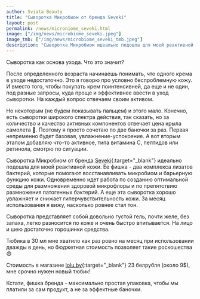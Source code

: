 ```yaml
---
author: Sviata Beauty
title: "Сыворотка Микробиом от бренда Seveki"
layout: post
permalink: /news/microniome_seveki.html
image: ["/img/news/microbiome_seveki.jpeg"]
image_tmb: ["/img/news/microbiome_seveki_tmb.jpeg"]
description: "Сыворотка Микробиом идеально подошла для моей реактивной кожи. Ее фишка - два комплекса лизатов бактерий, которые помогают восстанавливать микробиом и барьерную функцию кожи."
---
```

Сыворотка как основа ухода. Что это значит?

После определенного возраста начинаешь понимать, что одного крема в уходе недостаточно. Это я говорю про условно беспроблемную кожу. И вместо того, чтобы покупать крем поинтенсивней, да еще и не один, под разные запросы, куда проще и эффективнее ввести в уход сыворотки. На каждый вопрос отвечаем своим активом.

Но некоторым (не будем показывать пальцем) и этого мало. Конечно, есть сыворотки широкого спектра действия, так сказать, но за количество и качество активных компонентов отвечает цена крыла самолета :see_no_evil:. Поэтому я просто сочетаю по две баночки за раз. Первая непременно будет базовая, увлажнение-успокоение. А вот вторым этапом добавляю что-то активное, типа витамина С, пептидов или ретинола, смотрю по ситуации.

Сыворотка Микробиом от бренда [Seveki](https://seveki.ru/){:target="_blank"} идеально подошла для моей реактивной кожи. Ее фишка - два комплекса лизатов бактерий, которые помогают восстанавливать микробиом и барьерную функцию кожи. Одновременно идет работа по созданию оптимальной среды для размножения здоровой микрофлоры и по препятствию размножения патогенных бактерий. А еще эта сыворотка хорошо увлажняет и снижает гиперчувствительность кожи. За месяц использования я вижу, насколько ровнее стал тон.

Сыворотка представляет собой довольно густой гель, почти желе, без запаха, легко разносится по коже и очень быстро впитывается. На лицо и шею достаточно горошинки средства.

Тюбика в 30 мл мне хватило как раз ровно на месяц при использовании дважды в день, но бюджетная стоимость позволяет такие роскошества :smile:

Стоимость в магазине [lolu.by](https://lolu.by/){:target="_blank"} 23 белрубля (около 9$), мне срочно нужен новый тюбик!

Кстати, фишка бренда - максимально простая упаковка, чтобы мы платили за сам продукт, а не за эффектные баночки.
